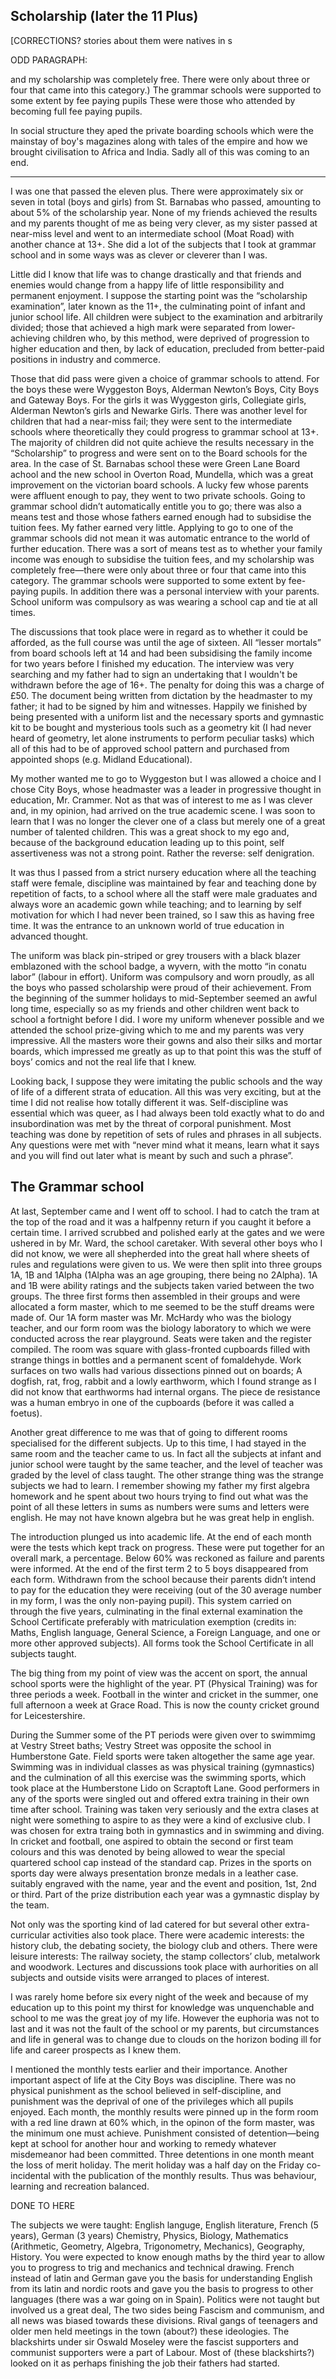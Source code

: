 ## Scholarship (later the 11 Plus)

[CORRECTIONS?
stories about them were
natives in s

ODD PARAGRAPH:

and my scholarship was completely free. There were only about three or four that came into this category.) The grammar schools were supported to some extent by fee paying pupils These were those who attended by becoming full fee paying pupils. 

In social structure they aped the private boarding schools which were the mainstay of boy's magazines along with tales of the empire and how we brought civilisation to Africa and India. Sadly all of this was coming to an end.

---

I was one that passed the eleven plus. There were approximately six or seven in total (boys and girls) from St. Barnabas who passed, amounting to about 5% of the scholarship year. None of my friends achieved the results and my parents thought of me as being very clever, as my sister passed at near-miss level and went to an intermediate school (Moat Road) with another chance at 13+. She did a lot of the subjects that I took at grammar school and in some ways was as clever or cleverer than I was.

Little did I know that life was to change drastically and that friends and enemies would change from a happy life of little responsibility and permanent enjoyment. I suppose the starting point was the “scholarship examination”, later known as the 11+, the culminating point of infant and junior school life. All children were subject to the examination and arbitrarily divided; those that achieved a high mark were separated from lower-achieving children who, by this method, were deprived of progression to higher education and then, by lack of education, precluded from better-paid positions in industry and commerce.

Those that did pass were given a choice of grammar schools to attend. For the boys these were Wyggeston Boys, Alderman Newton’s Boys, City Boys and Gateway Boys. For the girls it was Wyggeston girls, Collegiate girls, Alderman Newton’s girls and Newarke Girls. There was another level for children that had a near-miss fail; they were sent to the intermediate schools where theoretically they could progress to grammar school at 13+. The majority of children did not quite achieve the results necessary in the “Scholarship” to progress and were sent on to the Board schools for the area. In the case of St. Barnabas school these were Green Lane Board achool and the new school in Overton Road, Mundella, which was a great improvement on the victorian board schools. A lucky few whose parents were affluent enough to pay, they went to two private schools. Going to grammar school didn’t automatically entitle you to go; there was also a means test and those whose fathers earned enough had to subsidise the tuition fees. My father earned very little. Applying to go to one of the grammar schools did not mean it was automatic entrance to the world of further education. There was a sort of means test as to whether your family income was enough to subsidise the tuition fees, and my scholarship was completely free—there were only about three or four that came into this category. The grammar schools were supported to some extent by fee-paying pupils. In addition there was a personal interview with your parents. School uniform was compulsory as was wearing a school cap and tie at all times.

The discussions that took place were in regard as to whether it could be afforded, as the full course was until the age of sixteen. All “lesser mortals” from board schools left at 14 and had been subsidising the family income for two years before I finished my education. The interview was very searching and my father had to sign an undertaking that I wouldn't be withdrawn before the age of 16+. The penalty for doing this was a charge of £50. The document being written from dictation by the headmaster to my father; it had to be signed by him and witnesses. Happily we finished by being presented with a uniform list and the necessary sports and gymnastic kit to be bought and mysterious tools such as a geometry kit (I had never heard of geometry, let alone instruments to perform peculiar tasks) which all of this had to be of approved school pattern and purchased from appointed shops (e.g. Midland Educational).

My mother wanted me to go to Wyggeston but I was allowed a choice and I chose City Boys, whose headmaster was a leader in progressive thought in education, Mr. Crammer. Not as that was of interest to me as I was clever and, in my opinion, had arrived on the true academic scene. I was soon to learn that I was no longer the clever one of a class but merely one of a great number of talented children. This was a great shock to my ego and, because of the background education leading up to this point, self assertiveness was not a strong point. Rather the reverse: self denigration.

It was thus I passed from a strict nursery education where all the teaching staff were female, discipline was maintained by fear and teaching done by repetition of facts, to a school where all the staff were male graduates and always wore an academic gown while teaching; and to learning by self motivation for which I had never been trained, so I saw this as having free time. It was the entrance to an unknown world of true education in advanced thought.

The uniform was black pin-striped or grey trousers with a black blazer emblazoned with the school badge, a wyvern, with the motto “in conatu labor” (labour in effort). Uniform was compulsory and worn proudly, as all the boys who passed scholarship were proud of their achievement. From the beginning of the summer holidays to mid-September seemed an awful long time, especially so as my friends and other children went back to school a fortnight before I did. I wore my uniform whenever possible and we attended the school prize-giving which to me and my parents was very impressive. All the masters wore their gowns and also their silks and mortar boards, which impressed me greatly as up to that point this was the stuff of boys’ comics and not the real life that I knew.

Looking back, I suppose they were imitating the public schools and the way of life of a different strata of education. All this was very exciting, but at the time I did not realise how totally different it was. Self-discipline was essential which was queer, as I had always been told exactly what to do and insubordination was met by the threat of corporal punishment. Most teaching was done by repetition of sets of rules and phrases in all subjects. Any questions were met with “never mind what it means, learn what it says and you will find out later what is meant by such and such a phrase”.

## The Grammar school

At last, September came and I went off to school. I had to catch the tram at the top of the road and it was a halfpenny return if you caught it before a certain time. I arrived scrubbed and polished early at the gates and we were ushered in by Mr. Ward, the school caretaker. With several other boys who I did not know, we were all shepherded into the great hall where sheets of rules and regulations were given to us. We were then split into three groups 1A, 1B and 1Alpha (1Alpha was an age grouping, there being no 2Alpha). 1A and 1B were ability ratings and the subjects taken varied between the two groups. The three first forms then assembled in their groups and were allocated a form master, which to me seemed to be the stuff dreams were made of. Our 1A form master was Mr. McHardy who was the biology teacher, and our form room was the biology laboratory to which we were conducted across the rear playground. Seats were taken and the register compiled. The room was square with glass-fronted cupboards filled with strange things in bottles and a permanent scent of fomaldehyde. Work surfaces on two walls had various dissections pinned out on boards; A dogfish, rat, frog, rabbit and a lowly earthworm, which I found strange as I did not know that earthworms had internal organs. The piece de resistance was a human embryo in one of the cupboards (before it was called a foetus).

Another great difference to me was that of going to different rooms specialised for the different subjects. Up to this time, I had stayed in the same room and the teacher came to us. In fact all the subjects at infant and junior school were taught by the same teacher, and the level of teacher was graded by the level of class taught. The other strange thing was the strange subjects we had to learn. I remember showing my father my first algebra homework and he spent about two hours trying to find out what was the point of all these letters in sums as numbers were sums and letters were english. He may not have known algebra but he was great help in english.

The introduction plunged us into academic life. At the end of each month were the tests which kept track on progress. These were put together for an overall mark, a percentage. Below 60% was reckoned as failure and parents were informed. At the end of the first term 2 to 5 boys disappeared from each form. Withdrawn from the school because their parents didn’t intend to pay for the education they were receiving (out of the 30 average number in my form, I was the only non-paying pupil). This system carried on through the five years, culminating in the final external examination the School Certificate preferably with matriculation exemption (credits in: Maths, English language, General Science, a Foreign Language, and one or more other approved subjects). All forms took the School Certificate in all subjects taught.

The big thing from my point of view was the accent on sport, the annual school sports were the highlight of the year. PT (Physical Training) was for three periods a week. Football in the winter and cricket in the summer, one full afternoon a week at Grace Road. This is now the county cricket ground for Leicestershire.

During the Summer some of the PT periods were given over to swimmimg at Vestry Street baths; Vestry Street was opposite the school in Humberstone Gate. Field sports were taken altogether the same age year. Swimming was in individual classes as was physical training (gymnastics) and the culmination of all this exercise was the swimming sports, which took place at the Humberstone Lido on Scraptoft Lane. Good performers in any of the sports were singled out and offered extra training in their own time after school. Training was taken very seriously and the extra clases at night were something to aspire to as they were a kind of exclusive club. I was chosen for extra traing both in gymnastics and in swimming and diving. In cricket and football, one aspired to obtain the second or first team colours and this was denoted by being allowed to wear the special quartered school cap instead of the standard cap. Prizes in the sports on sports day were always presentation bronze medals in a leather case. suitably engraved with the name, year and the event and position, 1st, 2nd or third. Part of the prize distribution each year was a gymnastic display by the team.

Not only was the sporting kind of lad catered for but several other extra-curricular activities also took place. There were academic interests: the history club, the debating society, the biology club and others. There were leisure interests: The railway society, the stamp collectors’ club, metalwork and woodwork. Lectures and discussions took place with aurhorities on all subjects and outside visits were arranged to places of interest.

I was rarely home before six every night of the week and because of my education up to this point my thirst for knowledge was unquenchable and school to me was the great joy of my life. However the euphoria was not to last and it was not the fault of the school or my parents, but circumstances and life in general was to change due to clouds on the horizon boding ill for life and career prospects as I knew them.

I mentioned the monthly tests earlier and their importance. Another important aspect of life at the City Boys was discipline. There was no physical punishment as the school believed in self-discipline, and punishment was the deprival of one of the privileges which all pupils enjoyed. Each month, the monthly results were pinned up in the form room with a red line drawn at 60% which, in the opinon of the form master, was the minimum one must achieve. Punishment consisted of detention—being kept at school for another hour and working to remedy whatever misdemeanor had been committed. Three detentions in one month meant the loss of merit holiday. The merit holiday was a half day on the Friday co-incidental with the publication of the monthly results. Thus was behaviour, learning and recreation balanced.

DONE TO HERE

The subjects we were taught: English languge, English literature, French (5 years), German (3 years) Chemistry, Physics, Biology, Mathematics (Arithmetic, Geometry, Algebra, Trigonometry, Mechanics), Geography, History. You were expected to know enough maths by the third year to allow you to progress to trig and mechanics and technical drawing. French instead of latin and German gave you the basis for understanding English from its latin and nordic roots and gave you the basis to progress to other languages (there was a war going on in Spain). Politics were not taught but involved us a great deal, The two sides being Fascism and communism, and all news was biased towards these divisions. Rival gangs of teenagers and older men held meetings in the town (about?) these ideologies. The blackshirts under sir Oswald Moseley were the fascist supporters and communist supporters were a part of Labour. Most of (these blackshirts?) looked on it as perhaps finishing the job their fathers had started.

